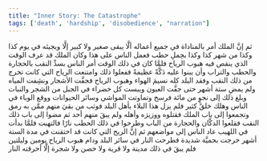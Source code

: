 ```yaml
---
title: "Inner Story: The Catastrophe"
tags: ['death', 'hardship', 'disobedience', "narration"]
---
```


 ثم إنَّ الملك أمر بالمناداة في جميع أعماله ألَّا يبقى صغير ولا كبير إلَّا ويجيئه في يوم كذا وكذا من شهر كذا وكذا بحِملِ حطب فعمل الناس على هذا وكان الملك قد عرف الوقت الذي ينقص فيه هبوب الرياح فلمَّا كان في ذلك الوقت أمر الناس بسدِّ النقب بالحجارة والحطب والتراب وأن يبنوا عليه دَكَّةً عظيمةً ففعلوا ذلك وامتنعت الرياح التي كانت تخرج من ذلك النقب وفقد البلد كله نسيمَ الهواء وهبوب الرياح فجفَّت الأشجار ونشِفت المياه ولم يمضِ ستة أشهر حتى جفَّت العيون ويبست كل خضراء في الجبل من الشجر والنبات وبلغ ذلك إلى نحوٍ من مائة فرسخ وتماوتت المواشي وسائر الحيوانات ووقع الوباء في الناس وهلك خلقٌ كثير فلم يزل هذا البلاء بأهل البلد فوثب من بقيَ منهم ممَّن به رمق وتجمعوا إلى باب الملك فقتلوه ووزيرَه وأهله ولم يبقَ منهم أحد ثم مضوا إلى باب ذلك النقب فقلعوا الدكَّان والحجارة من الباب وطرحوا في ذلك الحطب نارًا فالتهبت فلمَّا بدأت في اللهيب عاد الناس إلى مواضعهم ثم إنَّ الريح التي كانت قد احتقنت في مدة الستة أشهر خرجت بحميَّة شديدة فطرحت النار في سائر البلد ودام هبوب الرياح يومين وليلتين فلم يبقَ في ذلك مدينة ولا قرية ولا حصن ولا شجرة إلَّا أحرقته النار

